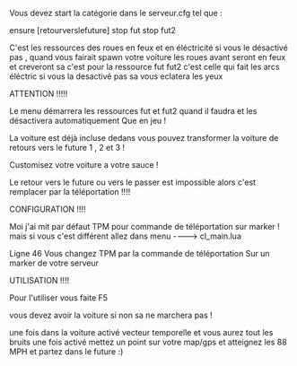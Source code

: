 Vous devez start la catégorie dans le serveur.cfg tel que :

ensure [retourverslefuture]
stop fut
stop fut2

C'est les ressources des roues en feux et en éléctricité si vous le désactivé pas , quand vous fairait spawn votre voiture les roues avant seront en feux et creveront sa c'est pour la ressource fut
fut2 c'est celle qui fait les arcs éléctric  si vous la desactivé pas sa vous eclatera les yeux 



ATTENTION !!!!!

Le menu démarrera les ressources fut et fut2 quand il faudra et les désactivera automatiquement Que en jeu ! 

La voiture est déjà incluse dedans vous pouvez transformer la voiture de retours vers le future 1 , 2 et 3 !

Customisez votre voiture a votre sauce ! 


Le retour vers le future ou vers le passer est impossible alors c'est remplacer par la téléportation !!!!


CONFIGURATION !!!!

Moi j'ai mit par défaut TPM pour commande de téléportation sur marker ! mais si vous c'est différent allez dans menu  ----> cl_main.lua  

Ligne 46 Vous changez TPM par la commande de téléportation Sur un marker de votre serveur 


UTILISATION !!!!


Pour l'utiliser vous faite F5 

vous devez avoir la voiture si non sa ne marchera pas ! 

une fois dans la voiture activé vecteur temporelle et vous aurez tout les bruits une fois activé mettez un point sur votre map/gps et atteignez les 88 MPH et partez dans le future :)

